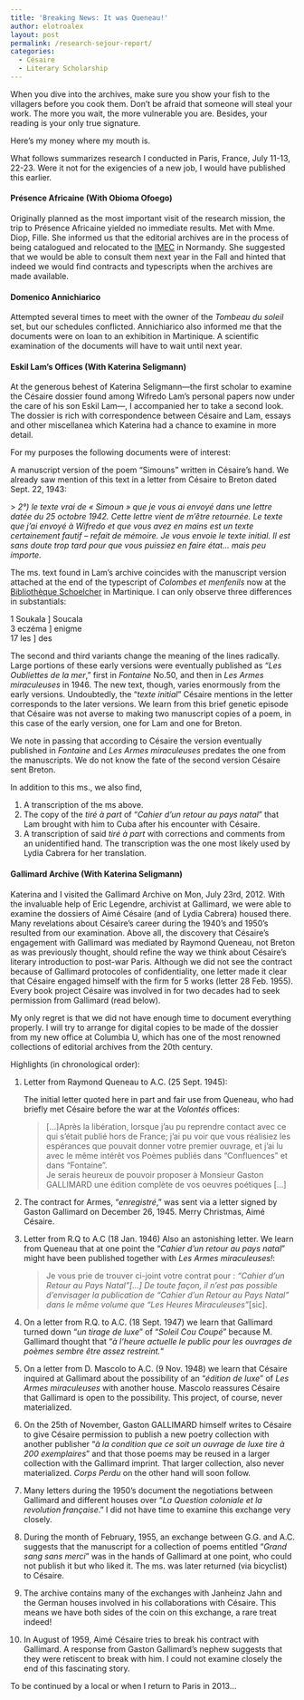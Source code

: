 ```yaml
---
title: 'Breaking News: It was Queneau!'
author: elotroalex
layout: post
permalink: /research-sejour-report/
categories:
  - Césaire
  - Literary Scholarship
---
```


When you dive into the archives, make sure you show your fish to the villagers before you cook them. Don&#8217;t be afraid that someone will steal your work. The more you wait, the more vulnerable you are. Besides, your reading is your only true signature.

Here&#8217;s my money where my mouth is.

What follows summarizes research I conducted in Paris, France, July 11-13, 22-23. Were it not for the exigencies of a new job, I would have published this earlier.

#### Présence Africaine (With Obioma Ofoego)

Originally planned as the most important visit of the research mission, the trip to Présence Africaine yielded no immediate results. Met with Mme. Diop, Fille. She informed us that the editorial archives are in the process of being catalogued and relocated to the <a title="IMEC" href="http://www.imec-archives.com/" target="_blank">IMEC</a> in Normandy. She suggested that we would be able to consult them next year in the Fall and hinted that indeed we would find contracts and typescripts when the archives are made available.

#### Domenico Annichiarico

Attempted several times to meet with the owner of the *Tombeau du soleil* set, but our schedules conflicted. Annichiarico also informed me that the documents were on loan to an exhibition in Martinique. A scientific examination of the documents will have to wait until next year.

#### Eskil Lam&#8217;s Offices (With Katerina Seligmann)

At the generous behest of Katerina Seligmann—the first scholar to examine the Césaire dossier found among Wifredo Lam&#8217;s personal papers now under the care of his son Eskil Lam—, I accompanied her to take a second look. The dossier is rich with correspondence between Césaire and Lam, essays and other miscellanea which Katerina had a chance to examine in more detail.

For my purposes the following documents were of interest:

A manuscript version of the poem &#8220;Simouns&#8221; written in Césaire&#8217;s hand.
    We already saw mention of this text in a letter from Césaire to Breton dated Sept. 22, 1943:</p> 
    > *2°) le texte vrai de « Simoun » que je vous ai envoyé dans une lettre datée du 25 octobre 1942. Cette lettre vient de m’être retournée. Le texte que j’ai envoyé à Wifredo et que vous avez en mains est un texte certainement fautif – refait de mémoire. Je vous envoie le texte initial. Il est sans doute trop tard pour que vous puissiez en faire état… mais peu importe.*
    
The ms. text found in Lam&#8217;s archive coincides with the manuscript version attached at the end of the typescript of *Colombes et menfenils* now at the <a title="Bibliotheque Schoelcher" href="http://www.zananas-martinique.com/martinique-patrimoine/bibliotheque-schoelcher.html" target="_blank">Bibliothèque Schoelcher</a> in Martinique. I can only observe three differences in substantials:
 
  1 Soukala ] Soucala  
  3 eczéma ] enigme  
  17 les ] des  
    
The second and third variants change the meaning of the lines radically. Large portions of these early versions were eventually published as &#8220;*Les Oubliettes de la mer*,&#8221; first in *Fontaine* No.50, and then in *Les Armes miraculeuses* in 1946. The new text, though, varies enormously from the early versions. Undoubtedly, the &#8220;*texte initial*&#8221; Césaire mentions in the letter corresponds to the later versions. We learn from this brief genetic episode that Césaire was not averse to making two manuscript copies of a poem, in this case of the early version, one for Lam and one for Breton.
    
We note in passing that according to Césaire the version eventually published in *Fontaine* and *Les Armes miraculeuses* predates the one from the manuscripts. We do not know the fate of the second version Césaire sent Breton.
    
In addition to this ms., we also find,
    
1. A transcription of the ms above.
2. The copy of the *tiré à part* of &#8220;*Cahier d&#8217;un retour au pays natal*&#8221; that Lam brought with him to Cuba after his encounter with Césaire.
3. A transcription of said *tiré à part* with corrections and comments from an unidentified hand. The transcription was the one most likely used by Lydia Cabrera for her translation.
    
#### Gallimard Archive (With Katerina Seligmann)
    
Katerina and I visited the Gallimard Archive on Mon, July 23rd, 2012. With the invaluable help of Eric Legendre, archivist at Gallimard, we were able to examine the dossiers of Aimé Césaire (and of Lydia Cabrera) housed there. Many revelations about Césaire&#8217;s career during the 1940&#8217;s and 1950&#8217;s resulted from our examination. Above all, the discovery that Césaire&#8217;s engagement with Gallimard was mediated by Raymond Queneau, not Breton as was previously thought, should refine the way we think about Césaire&#8217;s literary introduction to post-war Paris. Although we did not see the contract because of Gallimard protocoles of confidentiality, one letter made it clear that Césaire engaged himself with the firm for 5 works (letter 28 Feb. 1955). Every book project Césaire was involved in for two decades had to seek permission from Gallimard (read below).
    
My only regret is that we did not have enough time to document everything properly. I will try to arrange for digital copies to be made of the dossier from my new office at Columbia U, which has one of the most renowned collections of editorial archives from the 20th century.
    
Highlights (in chronological order):
    
1. Letter from Raymond Queneau to A.C. (25 Sept. 1945):
    
    The initial letter quoted here in part and fair use from Queneau, who had briefly met Césaire before the war at the *Volontés* offices:
    
    > [&#8230;]Après la libération, lorsque j&#8217;au pu reprendre contact avec ce qui s&#8217;était publié hors de France; j&#8217;ai pu voir que vous réalisiez les espérances que pouvait donner votre premier ouvrage, et j&#8217;ai lu avec le même intérêt vos Poèmes publiés dans &#8220;Confluences&#8221; et dans &#8220;Fontaine&#8221;.  
    > Je serais heureux de pouvoir proposer à Monsieur Gaston GALLIMARD une édition complète de vos oeuvres poétiques [&#8230;]
    
2. The contract for Armes, &#8220;*enregistré*,&#8221; was sent via a letter signed by Gaston Gallimard on December 26, 1945. Merry Christmas, Aimé Césaire.
3. Letter from R.Q to A.C (18 Jan. 1946)
   Also an astonishing letter. We learn from Queneau that at one point the &#8220;*Cahier d&#8217;un retour au pays natal*&#8221; might have been published together with *Les Armes miraculeuses!*:
    
   > Je vous prie de trouver ci-joint votre contrat pour : *&#8220;Cahier d&#8217;un Retour au Pays Natal&#8221;[&#8230;] De toute façon, il n&#8217;est pas possible d&#8217;envisager la publication de &#8220;Cahier d&#8217;un Retour au Pays Natal&#8221; dans le même volume que &#8220;Les Heures Miraculeuses&#8221;*[sic].
    
4. On a letter from R.Q. to A.C. (18 Sept. 1947) we learn that Gallimard turned down &#8220;*un tirage de luxe*&#8221; of &#8220;*Soleil Cou Coupé*&#8221; because M. Gallimard thought that &#8220;*à l&#8217;heure actuelle le public pour les ouvrages de poèmes sembre être assez restreint.*&#8220;
      
5. On a letter from D. Mascolo to A.C. (9 Nov. 1948) we learn that Césaire inquired at Gallimard about the possibility of an &#8220;*édition de luxe*&#8221; of *Les Armes miraculeuses* with another house. Mascolo reassures Césaire that Gallimard is open to the possibility. This project, of course, never materialized.
      
6. On the 25th of November, Gaston GALLIMARD himself writes to Césaire to give Césaire permission to publish a new poetry collection with another publisher “*à la condition que ce soit un ouvrage de luxe tire à 200 exemplaires*” and that those poems may be reused in a larger collection with the Gallimard imprint. That larger collection, also never materialized. *Corps Perdu* on the other hand will soon follow.
      
7. Many letters during the 1950’s document the negotiations between Gallimard and different houses over “*La Question coloniale et la revolution française*.&#8221; I did not have time to examine this exchange very closely.
      
8. During the month of February, 1955, an exchange between G.G. and A.C. suggests that the manuscript for a collection of poems entitled &#8220;*Grand sang sans merci*&#8221; was in the hands of Gallimard at one point, who could not publish it but who liked it. The ms. was later returned (via bicyclist) to Césaire.
      
9. The archive contains many of the exchanges with Janheinz Jahn and the German houses involved in his collaborations with Césaire. This means we have both sides of the coin on this exchange, a rare treat indeed!
      
10. In August of 1959, Aimé Césaire tries to break his contract with Gallimard. A response from Gaston Gallimard&#8217;s nephew suggests that they were retiscent to break with him. I could not examine closely the end of this fascinating story.
    
To be continued by a local or when I return to Paris in 2013&#8230;